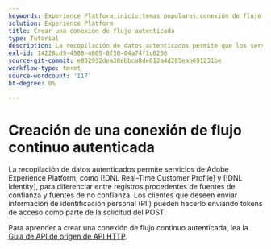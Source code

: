 ```yaml
---
keywords: Experience Platform;inicio;temas populares;conexión de flujo autenticada;conexión de flujo continuo;crear conexión de flujo continuo autenticada;creación de conexión de flujo continuo autenticada;ingesta de flujo;ingesta;
solution: Experience Platform
title: Crear una conexión de flujo autenticada
type: Tutorial
description: La recopilación de datos autenticados permite que los servicios de Adobe Experience Platform, como el Perfil del cliente en tiempo real y la identidad, diferencien entre registros procedentes de fuentes de confianza y fuentes de confianza.
exl-id: 14228cd9-4508-4605-8f50-04a74f1c6236
source-git-commit: e802932dea38ebbca8de012a4d285eab691231be
workflow-type: tm+mt
source-wordcount: '117'
ht-degree: 0%

---
```


# Creación de una conexión de flujo continuo autenticada

La recopilación de datos autenticados permite servicios de Adobe Experience Platform, como [!DNL Real-Time Customer Profile] y [!DNL Identity], para diferenciar entre registros procedentes de fuentes de confianza y fuentes de no confianza. Los clientes que deseen enviar información de identificación personal (PII) pueden hacerlo enviando tokens de acceso como parte de la solicitud del POST.

Para aprender a crear una conexión de flujo continuo autenticada, lea la [Guía de API de origen de API HTTP](../../sources/tutorials/api/create/streaming/http.md).

